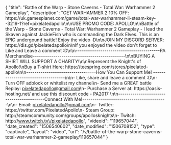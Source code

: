 {
    "title": "Battle of the Warp - Stone Caverns - Total War: Warhammer 2 Gameplay",
    "description": "GET WARHAMMER 2 10% OFF: https:\/\/uk.gamesplanet.com\/game\/total-war-warhammer-ii-steam-key--3219-1?ref=pixelatedapollo\n\nUSE PROMO CODE: APOLLO\n\nBattle of the Warp - Stone Caverns - Total War: Warhammer 2 Gameplay - I lead the Skaven against JackieFish who is commanding the Dark Elves. This is an EPIC undergound battle! Enjoy the video :D\n\nJOIN MY DISCORD SERVER: https:\/\/dis.gd\/pixelatedapollo\n\nIf you enjoyed the video don't forget to Like and Leave a comment :D\n\n-----------------------------------------PA Merchandise---------------------------------------------\n\nBUYING A SHIRT WILL SUPPORT A CHARITY!\n\nRepresent the Knight's of Apollo!\nBuy a T-shirt Here: https:\/\/teespring.com\/stores\/pixelated-apollo\n\n----------------------------------How You Can Support Me! -----------------------------------\n\n- Like, share and leave a comment :D\n- Turn OFF adblock or whitelist my channel\n- Send me a GREAT battle Replay: pixelatedapollo@gmail.com\n- Purchase a Server at: https:\/\/oasis-hosting.net\/ and use this discount code - PA2017 \n\n------------------------------------------Connect With Me!-----------------------------------------\n\n- Email: pixelatedapollo@gmail.com\n- Twitter: https:\/\/twitter.com\/PixelatedApollo\n- Steam Group:  http:\/\/steamcommunity.com\/groups\/apollosknights\n- Twitch: http:\/\/www.twitch.tv\/pixelatedapollo",
    "videoid": "119657044",
    "date_created": "1506540602",
    "date_modified": "1506708152",
    "type": "captivate",
    "layout": "video",
    "url": "\/v\/battle-of-the-warp-stone-caverns-total-war-warhammer-2-gameplay\/119657044"
}
